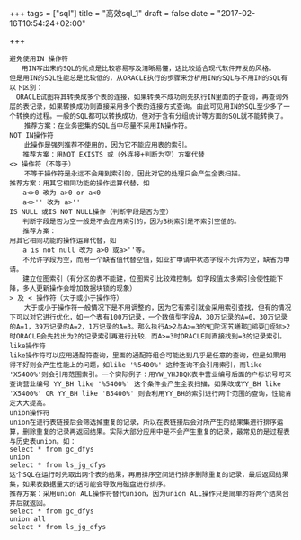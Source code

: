 +++
tags = ["sql"]
title = "高效sql_1"
draft = false
date = "2017-02-16T10:54:24+02:00"

+++




	避免使用IN 操作符 
	   用IN写出来的SQL的优点是比较容易写及清晰易懂，这比较适合现代软件开发的风格。 
	但是用IN的SQL性能总是比较低的，从ORACLE执行的步骤来分析用IN的SQL与不用IN的SQL有以下区别： 
	　ORACLE试图将其转换成多个表的连接，如果转换不成功则先执行IN里面的子查询，再查询外层的表记录，如果转换成功则直接采用多个表的连接方式查询。由此可见用IN的SQL至少多了一个转换的过程。一般的SQL都可以转换成功，但对于含有分组统计等方面的SQL就不能转换了。 
	  　推荐方案：在业务密集的SQL当中尽量不采用IN操作符。 
	NOT IN操作符 
	  　此操作是强列推荐不使用的，因为它不能应用表的索引。
	　　推荐方案：用NOT EXISTS 或（外连接+判断为空）方案代替 
	<> 操作符（不等于） 
	  　不等于操作符是永远不会用到索引的，因此对它的处理只会产生全表扫描。 
	推荐方案：用其它相同功能的操作运算代替，如 
	　　a<>0 改为 a>0 or a<0 
	　　a<>'' 改为 a>'' 
	IS NULL 或IS NOT NULL操作（判断字段是否为空） 
	　　判断字段是否为空一般是不会应用索引的，因为B树索引是不索引空值的。 
	　　推荐方案： 
	用其它相同功能的操作运算代替，如 
	　　a is not null 改为 a>0 或a>''等。 
	　　不允许字段为空，而用一个缺省值代替空值，如业扩申请中状态字段不允许为空，缺省为申请。 
	　　建立位图索引（有分区的表不能建，位图索引比较难控制，如字段值太多索引会使性能下降，多人更新操作会增加数据块锁的现象） 
	> 及 < 操作符（大于或小于操作符） 
	  　大于或小于操作符一般情况下是不用调整的，因为它有索引就会采用索引查找，但有的情况下可以对它进行优化，如一个表有100万记录，一个数值型字段A，30万记录的A=0，30万记录的A=1，39万记录的A=2，1万记录的A=3。那么执行A>2与A>=3的Ч陀泻艽蟮那鹆耍蛭狝>2时ORACLE会先找出为2的记录索引再进行比较，而A>=3时ORACLE则直接找到=3的记录索引。 
	like操作符 
	like操作符可以应用通配符查询，里面的通配符组合可能达到几乎是任意的查询，但是如果用得不好则会产生性能上的问题，如like '%5400%' 这种查询不会引用索引，而like 'X5400%'则会引用范围索引。一个实际例子：用YW_YHJBQK表中营业编号后面的户标识号可来查询营业编号 YY_BH like '%5400%' 这个条件会产生全表扫描，如果改成YY_BH like 'X5400%' OR YY_BH like 'B5400%' 则会利用YY_BH的索引进行两个范围的查询，性能肯定大大提高。 
	union操作符 
	union在进行表链接后会筛选掉重复的记录，所以在表链接后会对所产生的结果集进行排序运算，删除重复的记录再返回结果。实际大部分应用中是不会产生重复的记录，最常见的是过程表与历史表union。如： 
	select * from gc_dfys 
	union 
	select * from ls_jg_dfys 
	这个SQL在运行时先取出两个表的结果，再用排序空间进行排序删除重复的记录，最后返回结果集，如果表数据量大的话可能会导致用磁盘进行排序。 
	推荐方案：采用union ALL操作符替代union，因为union ALL操作只是简单的将两个结果合并后就返回。 
	select * from gc_dfys 
	union all 
	select * from ls_jg_dfys